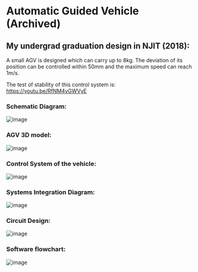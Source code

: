 # Automatic Guided Vehicle (Archived)
## My undergrad graduation design in NJIT (2018):

A small AGV is designed which can carry up to 8kg. The deviation of its position can be controlled within 50mm and the maximum speed can reach 1m/s.

The test of stability of this control system is: https://youtu.be/RfNM4vGWVyE

### Schematic Diagram:

![image](https://user-images.githubusercontent.com/89890055/212583246-546d0b1e-39a4-4a84-9d8e-e6d72e9e8cda.png)

### AGV 3D model:

![image](https://user-images.githubusercontent.com/89890055/212583278-667ceb50-4eb1-432a-9290-7bec4debb72b.png)

### Control System of the vehicle:

![image](https://user-images.githubusercontent.com/89890055/212583401-dacf92c0-ca65-4253-a39b-2817a60f1360.png)

### Systems Integration Diagram:

![image](https://user-images.githubusercontent.com/89890055/212583434-e8c3bd0d-05c5-401e-83b8-3cbae2ab702e.png)

### Circuit Design:

![image](https://user-images.githubusercontent.com/89890055/212583669-a7460559-b7a3-4c9b-8a6e-cdbae02c4ce2.png)

### Software flowchart:

![image](https://user-images.githubusercontent.com/89890055/213080643-2ff47545-400d-48c0-a545-3888b7eeacc6.png)
